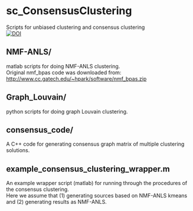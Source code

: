 # sc_ConsensusClustering
Scripts for unbiased clustering and consensus clustering<br>
[![DOI](https://zenodo.org/badge/484546554.svg)](https://zenodo.org/badge/latestdoi/484546554)

**NMF-ANLS/**
----------
matlab scripts for doing NMF-ANLS clustering.<br>
Original nmf_bpas code was downloaded from: http://www.cc.gatech.edu/~hpark/software/nmf_bpas.zip

**Graph_Louvain/**
----------
python scripts for doing graph Louvain clustering.

**consensus_code/**
----------
A C++ code for generating consensus graph matrix of multiple clustering solutions.

**example_consensus_clustering_wrapper.m**
----------
An example wrapper script (matlab) for running through the procedures of the consensus clustering.<br>
Here we assume that (1) generating sources based on NMF-ANLS kmeans and (2) generating results as NMF-ANLS.
